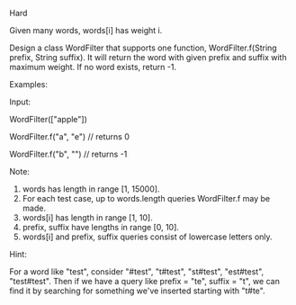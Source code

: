 Hard

Given many words, words[i] has weight i.

Design a class WordFilter that supports one function, WordFilter.f(String prefix, String suffix). It will return the word with given prefix and suffix with maximum weight. If no word exists, return -1.

Examples:

Input:

WordFilter(["apple"])

WordFilter.f("a", "e") // returns 0

WordFilter.f("b", "") // returns -1
 

Note:

1. words has length in range [1, 15000].
2. For each test case, up to words.length queries WordFilter.f may be made.
3. words[i] has length in range [1, 10].
4. prefix, suffix have lengths in range [0, 10].
5. words[i] and prefix, suffix queries consist of lowercase letters only.

Hint:

For a word like "test", consider "#test", "t#test", "st#test", "est#test", "test#test". Then if we have a query like prefix = "te", suffix = "t", we can find it by searching for something we've inserted starting with "t#te".
